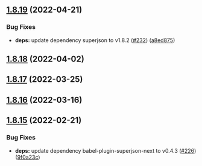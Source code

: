 ## [1.8.19](https://github.com/dds/bosabosa.org/compare/v1.8.18...v1.8.19) (2022-04-21)


### Bug Fixes

* **deps:** update dependency superjson to v1.8.2 ([#232](https://github.com/dds/bosabosa.org/issues/232)) ([a8ed875](https://github.com/dds/bosabosa.org/commit/a8ed875e51bdfcfe0f01b3e2581c4decb2e78483))



## [1.8.18](https://github.com/dds/bosabosa.org/compare/v1.8.17...v1.8.18) (2022-04-02)



## [1.8.17](https://github.com/dds/bosabosa.org/compare/v1.8.16...v1.8.17) (2022-03-25)



## [1.8.16](https://github.com/dds/bosabosa.org/compare/v1.8.15...v1.8.16) (2022-03-16)



## [1.8.15](https://github.com/dds/bosabosa.org/compare/v1.8.14...v1.8.15) (2022-02-21)


### Bug Fixes

* **deps:** update dependency babel-plugin-superjson-next to v0.4.3 ([#226](https://github.com/dds/bosabosa.org/issues/226)) ([9f0a23c](https://github.com/dds/bosabosa.org/commit/9f0a23c65b8bea0c7582d1bce3e2dee592b3e9af))



